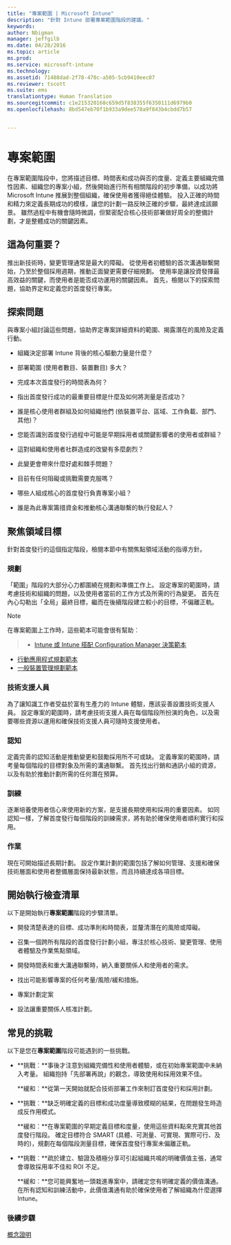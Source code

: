 ```yaml
---
title: "專案範圍 | Microsoft Intune"
description: "針對 Intune 部署專案範圍階段的建議。"
keywords: 
author: Nbigman
manager: jeffgilb
ms.date: 04/28/2016
ms.topic: article
ms.prod: 
ms.service: microsoft-intune
ms.technology: 
ms.assetid: 71488dad-2f78-478c-a505-5cb9410eec07
ms.reviewer: tscott
ms.suite: ems
translationtype: Human Translation
ms.sourcegitcommit: c1e215320168c659d5f838355f6350111d6979b0
ms.openlocfilehash: 8bd547eb70f1b933a9dee578a9f843b4cbdd7b57


---
```


# 專案範圍
在專案範圍階段中，您將描述目標、時間表和成功與否的度量、定義主要組織完備性因素、組織您的專案小組，然後開始進行所有相關階段的初步準備，以成功將 Microsoft Intune 推展到整個組織，確保使用者獲得絕佳體驗。
投入正確的時間和精力來定義長期成功的模樣，讓您的計劃一路反映正確的步驟，最終達成該願景。 雖然過程中有機會隨時微調，但緊密配合核心技術部署做好周全的整備計劃，才是整體成功的關鍵因素。

## 這為何重要？
推出新技術時，變更管理通常是最大的障礙。 從使用者初體驗的首次溝通聯繫開始，乃至於整個採用週期，推動正面變更需要仔細規劃。 使用率是讓投資發揮最高效益的關鍵，而使用者是能否成功運用的關鍵因素。
首先，檢閱以下的探索問題，協助界定和定義您的首度發行專案。

## 探索問題
與專案小組討論這些問題，協助界定專案詳細資料的範圍、揭露潛在的風險及定義行動。

-   組織決定部署 Intune 背後的核心驅動力量是什麼？

-   部署範圍 (使用者數目、裝置數目) 多大？
-   完成本次首度發行的時間表為何？

-   指出首度發行成功的最重要目標是什麼及如何將測量是否成功？

-   誰是核心使用者群組及如何組織他們 (依裝置平台、區域、工作負載、部門、其他)？

-   您能否識別首度發行過程中可能是早期採用者或關鍵影響者的使用者或群組？

-   這對組織和使用者社群造成的改變有多麼劇烈？

-   此變更會帶來什麼好處和棘手問題？

-   目前有任何阻礙或挑戰需要克服嗎？

-   哪些人組成核心的首度發行負責專案小組？

-   誰是為此專案籌措資金和推動核心溝通聯繫的執行發起人？

## 聚焦領域目標
針對首度發行的這個指定階段，檢閱本節中有關焦點領域活動的指導方針。

### 規劃

「範圍」階段的大部分心力都圍繞在規劃和準備工作上。 設定專案的範圍時，請考慮技術和組織的問題，以及使用者當前的工作方式及所需的行為變更。 首先在內心勾勒出「全局」最終目標，繼而在後續階段建立較小的目標，不偏離正軌。


 > [!NOTE]
 > 
 > 在專案範圍上工作時，這些範本可能會很有幫助︰
 > > - [Intune 或 Intune 搭配 Configuration Manager 決策範本](https://gallery.technet.microsoft.com/Intune-or-Intune-with-900e8a78)
 > - [行動應用程式規劃範本](https://gallery.technet.microsoft.com/Mobile-app-planning-18689d59)
>- [一般裝置管理規劃範本](https://gallery.technet.microsoft.com/General-device-management-334c3792)

### 技術支援人員
為了讓知識工作者受益於富有生產力的 Intune 體驗，應該妥善設置技術支援人員。 設定專案的範圍時，請考慮技術支援人員在每個階段所扮演的角色，以及需要哪些資源以運用和確保技術支援人員可隨時支援使用者。

### 認知
定義完善的認知活動是推動變更和鼓勵採用所不可或缺。 定義專案的範圍時，請考量每個階段的目標對象及所需的溝通聯繫。 首先找出行銷和通訊小組的資源，以及有助於推動計劃所需的任何潛在預算。

### 訓練
逐漸培養使用者信心來使用新的方案，是支援長期使用和採用的重要因素。 如同認知一樣，了解首度發行每個階段的訓練需求，將有助於確保使用者順利實行和採用。

### 作業
現在可開始描述長期計劃。 設定作業計劃的範圍包括了解如何管理、支援和確保技術層面和使用者整備層面保持最新狀態，而且持續達成各項目標。

## 開始執行檢查清單
以下是開始執行**專案範圍**階段的步驟清單。

-   開發清楚表達的目標、成功準則和時間表，並釐清潛在的風險或障礙。

-   召集一個跨所有階段的首度發行計劃小組，專注於核心技術、變更管理、使用者體驗及作業焦點領域。

-   開發時間表和重大溝通聯繫時，納入重要關係人和使用者的需求。

-   找出可能影響專案的任何考量/風險/緩和措施。

-   專案計劃定案

-   設法讓重要關係人核准計劃。

## 常見的挑戰
以下是您在**專案範圍**階段可能遇到的一些挑戰。

-   **挑戰︰**事後才注意到組織完備性和使用者體驗，或在初始專案範圍中未納入考量。 組織抱持「先部署再說」的觀念，導致使用和採用效果不佳。

    **緩和︰**從第一天開始就配合技術部署工作來制訂首度發行和採用計劃。

-   **挑戰︰**缺乏明確定義的目標和成功度量導致模糊的結果，在問題發生時造成反作用模式。

    **緩和︰**在專案範圍的早期定義目標和度量，使用這些資料點來充實其他首度發行階段。 確定目標符合 SMART (具體、可測量、可實現、實際可行、及時的)，規劃在每個階段測量目標，確保首度發行專案未偏離正軌。

-   **挑戰︰**疏於建立、驗證及積極分享可引起組織共鳴的明確價值主張，通常會導致採用率不佳和 ROI 不足。

    **緩和︰**您可能興奮地一頭栽進專案中，請確定您有明確定義的價值溝通。 在所有認知和訓練活動中，此價值溝通有助於確保使用者了解組織為什麼選擇 Intune。

### 後續步驟
[概念證明](proof-of-concept.md)



<!--HONumber=Jul16_HO3-->


